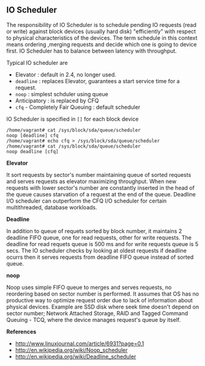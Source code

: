 ## IO Scheduler

The responsibility of IO Scheduler is to schedule pending IO requests (read or write) against block devices (usually hard disk) "efficiently" with respect to physical characteristics of the devices. The term schedule in this context means ordering ,merging requests and decide which one is going to device first. IO Scheduler has to balance between latency with throughput.

Typical IO scheduler are

* Elevator : default in 2.4, no longer used.
* `deadline` : replaces Elevator, guarantees a start service time for a request.
* `noop` : simplest schduler using  queue
* Anticipatory : is replaced by CFQ
* `cfq` - Completely Fair Queuing : default scheduler

IO Scheduler is specified in `[]` for each block device 

    /home/vagrant# cat /sys/block/sda/queue/scheduler
    noop [deadline] cfq
    /home/vagrant# echo cfq > /sys/block/sda/queue/scheduler
    /home/vagrant# cat /sys/block/sda/queue/scheduler
    noop deadline [cfq]

**Elevator**

It sort requests by sector's number maintaining queue of sorted requests and serves requests as elevator maximizing throughput. When new requests with lower sector's number are constantly inserted in the head of the queue causes starvation of a request at the end of the queue. Deadline I/O scheduler can outperform the CFQ I/O scheduler for certain multithreaded, database workloads.

**Deadline**

In addition to queue of requets sorted by block number, it maintains 2 deadline FIFO queue, one for read requests, other for write requests. The deadline for read requets queue is 500 ms and for write requests queue is 5 secs. The IO scheduler checks by looking at oldest requests if deadline ocurrs then it serves requests from deadline FIFO queue instead of sorted queue.

**noop**

Noop uses simple FIFO queue to merges and serves requests, no reordering based on sector number is performed. It assumes that OS has no productive way to optimize request order due to lack of information about physical devices. Example are SSD disk where seek time doesn't depend on sector number; Network Attached Storage, RAID and Tagged Command Queuing - TCQ, where the device manages request's queue by itself.

**References**

* http://www.linuxjournal.com/article/6931?page=0,1
* http://en.wikipedia.org/wiki/Noop_scheduler
* http://en.wikipedia.org/wiki/Deadline_scheduler
